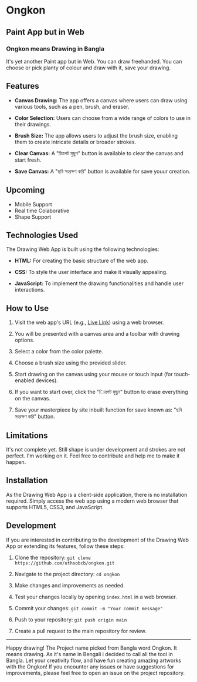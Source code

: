 # Ongkon
## Paint App but in Web
### Ongkon means Drawing in Bangla
It's yet another Paint app but in Web. You can draw freehanded. You can choose or pick planty of colour and draw with it, save your drawing.

## Features

- **Canvas Drawing:** The app offers a canvas where users can draw using various tools, such as a pen, brush, and eraser.

- **Color Selection:** Users can choose from a wide range of colors to use in their drawings.

- **Brush Size:** The app allows users to adjust the brush size, enabling them to create intricate details or broader strokes.

- **Clear Canvas:** A "চিত্রপট মুছুন" button is available to clear the canvas and start fresh.

- **Save Canvas:** A "ছবি সংরক্ষণ করি" button is available for save youur creation.

## Upcoming
- Mobile Support
- Real time Colaborative
- Shape Support

## Technologies Used

The Drawing Web App is built using the following technologies:

- **HTML:** For creating the basic structure of the web app.

- **CSS:** To style the user interface and make it visually appealing.

- **JavaScript:** To implement the drawing functionalities and handle user interactions.

## How to Use

1. Visit the web app's URL (e.g., [Live Link](https://uthsobcb.github.io/ongkon/)) using a web browser.

2. You will be presented with a canvas area and a toolbar with drawing options.

3. Select a color from the color palette.

4. Choose a brush size using the provided slider.

5. Start drawing on the canvas using your mouse or touch input (for touch-enabled devices).

6. If you want to start over, click the "িত্রপট মুছুন" button to erase everything on the canvas.

7. Save your masterpiece by site inbuilt function for save known as: "ছবি সংরক্ষণ করি" button. 

## Limitations
It's not complete yet. Still shape is under development and strokes are not perfect. I'm working on it. Feel free to contribute and help me to make it happen.

## Installation

As the Drawing Web App is a client-side application, there is no installation required. Simply access the web app using a modern web browser that supports HTML5, CSS3, and JavaScript.

## Development

If you are interested in contributing to the development of the Drawing Web App or extending its features, follow these steps:

1. Clone the repository: `git clone https://github.com/uthsobcb/ongkon.git`

2. Navigate to the project directory: `cd ongkon`

3. Make changes and improvements as needed.

4. Test your changes locally by opening `index.html` in a web browser.

5. Commit your changes: `git commit -m "Your commit message"`

6. Push to your repository: `git push origin main`

7. Create a pull request to the main repository for review.

---

Happy drawing! The Project name picked from Bangla word Ongkon. It means drawing. As it's name in Bengali i decided to call all the tool in Bangla. Let your creativity flow, and have fun creating amazing artworks with the Ongkon! If you encounter any issues or have suggestions for improvements, please feel free to open an issue on the project repository.
